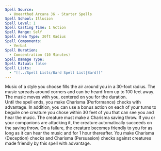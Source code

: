 ```yaml
---
Spell Source:
  - Unearthed Arcana 36 - Starter Spells
Spell School: Illusion
Spell Level: 1
Spell Casting Time: 1 Action
Spell Range: Self
Spell Area Type: 30ft Radius
Spell Components:
  - Verbal
Spell Duration:
  - Concentration (10 Minutes)
Spell Damage Type: 
Spell Ritual: false
Spell Lists:
  - "[[../Spell Lists/Bard Spell List|Bard]]"
---
```


Music of a style you choose fills the air around you in a 30-foot radius. The music spreads around corners and can be heard from up to 100 feet away. The music moves with you, centered on you for the duration.  
Until the spell ends, you make Charisma (Performance) checks with advantage. In addition, you can use a bonus action on each of your turns to beguile one creature you chose within 30 feet of you that can see you and hear the music. The creature must make a Charisma saving throw. If you or your companions are attacking it, the creature automatically succeeds on the saving throw. On a failure, the creature becomes friendly to you for as long as it can hear the music and for 1 hour thereafter. You make Charisma (Deception) checks and Charisma (Persuasion) checks against creatures made friendly by this spell with advantage.
